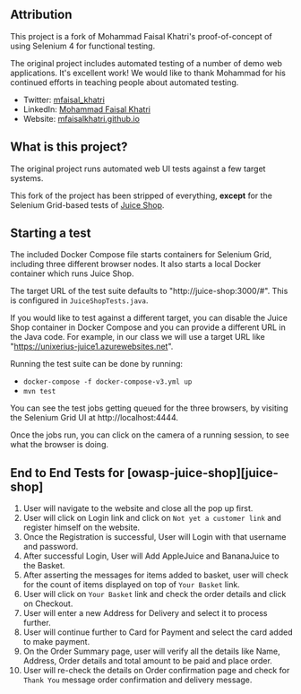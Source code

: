 ## Attribution

This project is a fork of Mohammad Faisal Khatri's proof-of-concept of using Selenium 4 for functional testing.

The original project includes automated testing of a number of demo web applications. It's excellent work! We would like to thank Mohammad for his continued efforts in teaching people about automated testing. 

- Twitter: [mfaisal_khatri][twitter]
- LinkedIn: [Mohammad Faisal Khatri][linkedin]
- Website: [mfaisalkhatri.github.io][website]

[linkedin]: https://www.linkedin.com/in/faisalkhatri/
[twitter]: https://twitter.com/mfaisal_khatri
[website]: https://mfaisalkhatri.github.io


## What is this project?

The original project runs automated web UI tests against a few target systems. 

This fork of the project has been stripped of everything, **except** for the Selenium Grid-based tests of [Juice Shop](https://github.com/juice-shop/juice-shop).


## Starting a test

The included Docker Compose file starts containers for Selenium Grid, including three different browser nodes. It also starts a local Docker container which runs Juice Shop.

The target URL of the test suite defaults to "http://juice-shop:3000/#". This is configured in `JuiceShopTests.java`. 

If you would like to test against a different target, you can disable the Juice Shop container in Docker Compose and you can provide a different URL in the Java code. For example, in our class we will use a target URL like "https://unixerius-juice1.azurewebsites.net".

Running the test suite can be done by running:

* `docker-compose -f docker-compose-v3.yml up`
* `mvn test`

You can see the test jobs getting queued for the three browsers, by visiting the Selenium Grid UI at http://localhost:4444. 

Once the jobs run, you can click on the camera of a running session, to see what the browser is doing. 


## End to End Tests for [owasp-juice-shop][juice-shop]

1. User will navigate to the website and close all the pop up first.
2. User will click on Login link and click on `Not yet a customer link` and register himself on the website.
3. Once the Registration is successful, User will Login with that username and password.
4. After successful Login, User will Add AppleJuice and BananaJuice to the Basket.
5. After asserting the messages for items added to basket, user will check for the count of items displayed on top
   of `Your Basket` link.
6. User will click on `Your Basket` link and check the order details and click on Checkout.
7. User will enter a new Address for Delivery and select it to process further.
8. User will continue further to Card for Payment and select the card added to make payment.
9. On the Order Summary page, user will verify all the details like Name, Address, Order details and total amount to be
   paid and place order.
10. User will re-check the details on Order confirmation page and check for `Thank You` message order confirmation and
    delivery message.
